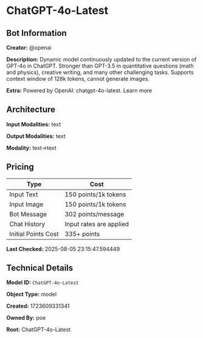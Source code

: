 # ChatGPT-4o-Latest

## Bot Information

**Creator:** @openai

**Description:** Dynamic model continuously updated to the current version of GPT-4o in ChatGPT. Stronger than GPT-3.5 in quantitative questions (math and physics), creative writing, and many other challenging tasks. Supports context window of 128k tokens, cannot generate images.

**Extra:** Powered by OpenAI: chatgpt-4o-latest. Learn more


## Architecture

**Input Modalities:** text

**Output Modalities:** text

**Modality:** text->text


## Pricing

| Type | Cost |
|------|------|
| Input Text | 150 points/1k tokens |
| Input Image | 150 points/1k tokens |
| Bot Message | 302 points/message |
| Chat History | Input rates are applied |
| Initial Points Cost | 335+ points |

**Last Checked:** 2025-08-05 23:15:47.594449


## Technical Details

**Model ID:** `ChatGPT-4o-Latest`

**Object Type:** model

**Created:** 1723609331341

**Owned By:** poe

**Root:** ChatGPT-4o-Latest
